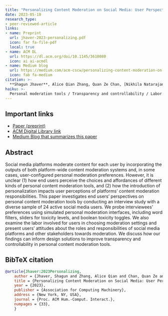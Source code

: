 ```yaml
---
title: "Personalizing Content Moderation on Social Media: User Perspectives on Moderation Choices, Interface Design, and Labor"
date: 2023-05-10
research_type: 
- peer-reviewed-article
links:
- name: Preprint
  url: jhaver-2023-personalizing.pdf
  icon: far fa-file-pdf
  local: true
- name: ACM DL
  url: https://dl.acm.org/doi/10.1145/3610080 
  icon: ai ai-acmdl   
- name: Medium blog
  url: https://medium.com/acm-cscw/personalizing-content-moderation-on-social-media-sites-f2543e62d2fb 
  icon: fab fa-medium  
citation: >-
  **Shagun Jhaver**, Alice Qian Zhang, Quan Ze Chan, [Nikhila Natarajan](https://comminfo.rutgers.edu/natarajan-nikhila), [Ruotong Wang](https://homes.cs.washington.edu/~ruotongw/), and [Amy X. Zhang](https://homes.cs.washington.edu/~axz/) (2023), “Personalizing Content Moderation on Social Media: User Perspectives on Moderation Choices, Interface Design, and Labor,” *Proc. ACM Hum.-Comput. Interact. 7*, CSCW2, Article 289 (October 2023), 33 pages, DOI: [`10.1145/3610080`](https://dl.acm.org/doi/10.1145/3610080) 
haiku: >-
  Personal moderation tools / Transparency and controllability / Labor challenges
---
```


## Important links

- [Paper (preprint)](jhaver-2023-personalizing.pdf)
- [ACM Digital Library link](https://dl.acm.org/doi/10.1145/3610080)
- [Medium Blog that summarizes this paper](https://medium.com/acm-cscw/personalizing-content-moderation-on-social-media-sites-f2543e62d2fb)

## Abstract

Social media platforms moderate content for each user by incorporating the outputs of both platform-wide content moderation systems and, in some cases, user-configured personal moderation preferences. However, it is unclear (1) how end users perceive the choices and affordances of different kinds of personal content moderation tools, and (2) how the introduction of personalization impacts user perceptions of platforms’ content moderation responsibilities. This paper investigates end users’ perspectives on personal content moderation tools by conducting an interview study with a diverse sample of 24 active social media users. We probe interviewees’ preferences using simulated personal moderation interfaces, including word filters, sliders for toxicity levels, and boolean toxicity toggles. We also examine the labor involved for users in choosing moderation settings and present users’ attitudes about the roles and responsibilities of social media platforms and other stakeholders towards moderation. We discuss how our findings can inform design solutions to improve transparency and controllability in personal content moderation tools.

## BibTeX citation

```bibtex
@article{Jhaver:2023Personalizing,
    author = {Jhaver, Shagun and Zhang, Alice Qian and Chan, Quan Ze and Natarajan, Nikhila and Wang, Ruotong, and Zhang, Amy X.}, 
    title = {Personalizing Content Moderation on Social Media: User Perspectives on Moderation Choices, Interface Design, and Labor}, 
    year = {2023}, 
    publisher = {Association for Computing Machinery}, 
    address = {New York, NY, USA}, 
    journal = {Proc. ACM Hum.-Comput. Interact.}, 
    numpages = {33}, 
    }
    
```